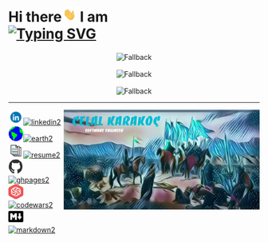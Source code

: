 <div>
    <h1>
        Hi there<img src="wave.gif" width="30" height="30" alt="wave"> I am <br/>
        <a href="https://ckarakoc.nl#about"><img src="https://readme-typing-svg.demolab.com?font=Fira+Code&lines=Celal+Karako%C3%A7;Software+Engineer" alt="Typing SVG" /></a>
    </h1>
</div>
<div>
    <div align="center">
      <img align="center" alt="Fallback" src="https://github-readme-stats.vercel.app/api?username=ckarakoc&theme=vue-dark&show_icons=true&hide_border=false&count_private=true&rank_icon=github&ring_color=00000000">
    </div>
    <br>
    <div align="center">
      <img height=200 alt="Fallback" src="https://github-readme-streak-stats.herokuapp.com/?user=ckarakoc&theme=vue-dark&hide_border=false">
    </div>
    <br>
    <div align="center">
      <img height=200 alt="Fallback" src="https://github-readme-stats.vercel.app/api/top-langs/?username=ckarakoc&theme=vue-dark&show_icons=true&hide_border=false&layout=compact&langs_count=8&card_width=450">
    </div>
</div>


-----





<div>
    <div><img src="banner2.jpg" align="right" height="200"><img  alt="linkedin" height="30" width="30" class="linkedin" src="linkedin.gif"><a href="https://www.linkedin.com/in/celal-karakoç/"><img   alt="linkedin2" title="linkedin2"  src="https://img.shields.io/badge/-linkedin-0274B3?style=for-the-badge"/></a>
    </div><div><img alt="earth" height="30" width="30" class="earth" src="earth.gif"><a href="https://www.ckarakoc.nl/"><img height="30" alt="earth2" title="earth2" class="earth2" src="https://img.shields.io/badge/-website-darkblue?style=for-the-badge"/></a>
    </div><div><img alt="resume" height="30" width="30" class="resume" src="document.gif"><a href="https://www.ckarakoc.nl/CV.pdf"><img height="30" alt="resume2" title="resume2" class="resume2" src="https://img.shields.io/badge/-resume-000000?style=for-the-badge"/></a>
    </div><div><img alt="ghpages" height="30" width="30" class="ghpages" src="github.gif"><a href="https://ckarakoc.github.io/"><img height="30"  alt="ghpages2" title="ghpages2" class="ghpages2" src="https://img.shields.io/badge/-portfolio-fff?style=for-the-badge"/></a>
    </div><div><img alt="codewars" height="30" width="30" class="codewars" src="codewars.png"><a href="https://www.codewars.com/users/ckarakoc"><img height="30"  alt="codewars2" title="codewars2" class="codewars2" src="https://img.shields.io/badge/-codewars-darkred?style=for-the-badge"/></a>
    </div><div><img alt="markdown" height="30" width="30" class="markdown" src="markdown-black.svg"><a href="https://ckarakoc.github.io/ckarakoc/"><img height="30"  alt="markdown2" title="markdown2" class="markdown2" src="https://img.shields.io/badge/this-readme-orange?style=for-the-badge"/></a>
    </div>
</div>

